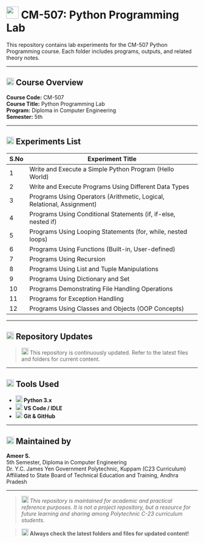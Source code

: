 # <img src="https://img.icons8.com/color/48/000000/python.png" width="32"/> CM-507: Python Programming Lab

This repository contains lab experiments for the CM-507 Python Programming course. Each folder includes programs, outputs, and related theory notes.

---

## <img src="https://img.icons8.com/fluency/24/book.png" width="20"/> Course Overview

**Course Code:** CM-507  
**Course Title:** Python Programming Lab  
**Program:** Diploma in Computer Engineering  
**Semester:** 5th

---

## <img src="https://img.icons8.com/ios-filled/24/open-book--v2.png" width="20"/> Experiments List

| S.No | Experiment Title                                                                 |
|------|----------------------------------------------------------------------------------|
| 1    | Write and Execute a Simple Python Program (Hello World)                          |
| 2    | Write and Execute Programs Using Different Data Types                            |
| 3    | Programs Using Operators (Arithmetic, Logical, Relational, Assignment)           |
| 4    | Programs Using Conditional Statements (if, if-else, nested if)                   |
| 5    | Programs Using Looping Statements (for, while, nested loops)                     |
| 6    | Programs Using Functions (Built-in, User-defined)                                |
| 7    | Programs Using Recursion                                                         |
| 8    | Programs Using List and Tuple Manipulations                                      |
| 9    | Programs Using Dictionary and Set                                                |
| 10   | Programs Demonstrating File Handling Operations                                  |
| 11   | Programs for Exception Handling                                                  |
| 12   | Programs Using Classes and Objects (OOP Concepts)                                |

---

## <img src="https://img.icons8.com/ios-filled/24/folder-invoices--v1.png" width="20"/> Repository Updates

> <img src="https://img.icons8.com/fluency/24/refresh.png" width="18"/> This repository is continuously updated. Refer to the latest files and folders for current content.

---

## <img src="https://img.icons8.com/ios-filled/24/settings--v1.png" width="20"/> Tools Used

- <img src="https://img.icons8.com/color/24/python--v1.png" width="18"/> **Python 3.x**
- <img src="https://img.icons8.com/color/24/visual-studio-code-2019.png" width="18"/> **VS Code / IDLE**
- <img src="https://img.icons8.com/ios-filled/24/github.png" width="18"/> **Git & GitHub**

---

## <img src="https://img.icons8.com/ios-filled/24/student-male--v1.png" width="20"/> Maintained by

**Ameer S.**  
5th Semester, Diploma in Computer Engineering  
Dr. Y.C. James Yen Government Polytechnic, Kuppam (C23 Curriculum)  
Affiliated to State Board of Technical Education and Training, Andhra Pradesh

---

> <img src="https://img.icons8.com/fluency/24/info.png" width="18"/> _This repository is maintained for academic and practical reference purposes. It is not a project repository, but a resource for future learning and sharing among Polytechnic C-23 curriculum students._

> <img src="https://img.icons8.com/fluency/24/box-important.png" width="18"/> **Always check the latest folders and files for updated content!**